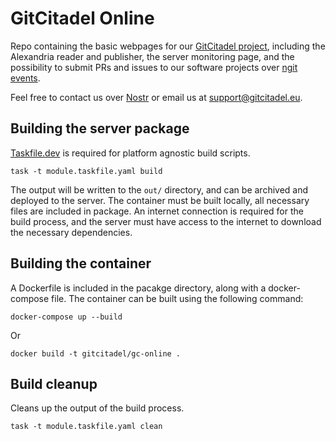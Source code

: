 
# GitCitadel Online

Repo containing the basic webpages for our [GitCitadel project](https://github.com/ShadowySupercode), including the Alexandria reader and publisher, the server monitoring page, and the possibility to submit PRs and issues to our software projects over [ngit events](https://gitworkshop.dev/ngit).

Feel free to contact us over [Nostr](https://nosta.me/nprofile1qqsggm4l0xs23qfjwnkfwf6fqcs66s3lz637gaxhl4nwd2vtle8rnfqprfmhxue69uhhg6r9vehhyetnwshxummnw3erztnrdaksz8mhwden5te0dehhxarj9ejkjmn4dej85ampdeaxjeewwdcxzcm9j3xeaa) or email us at [support@gitcitadel.eu](mailto:support@gitcitadel.eu).

## Building the server package

[Taskfile.dev](https://taskfile.dev/install) is required for platform agnostic build scripts. 

``` shell
task -t module.taskfile.yaml build
```
The output will be written to the `out/` directory, and can be archived and deployed to the server. The container must be built locally, all necessary files are included in package. An internet connection is required for the build process, and the server must have access to the internet to download the necessary dependencies.

## Building the container
A Dockerfile is included in the pacakge directory, along with a docker-compose file. The container can be built using the following command:

``` shell
docker-compose up --build
```
Or
``` shell
docker build -t gitcitadel/gc-online .
```

## Build cleanup

Cleans up the output of the build process.
``` shell
task -t module.taskfile.yaml clean
```